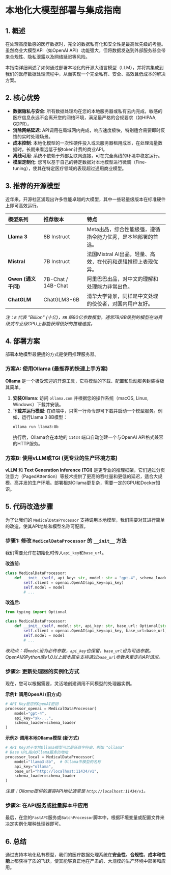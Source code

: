 # 本地化大模型部署与集成指南

## 1. 概述

在处理高度敏感的医疗数据时，完全的数据私有化和安全性是最高优先级的考量。虽然商业大模型API（如OpenAI API）功能强大，但将数据发送到外部服务器会带来合规性、隐私泄露以及网络延迟等风险。

本指南详细阐述了如何通过部署本地化的开源大语言模型（LLM），并将其集成到我们的医疗数据处理流程中，从而实现一个完全私有、安全、高效且低成本的解决方案。

## 2. 核心优势

- **数据隐私与安全**: 所有数据处理均在您的本地服务器或私有云内完成，敏感的医疗信息永远不会离开您的网络环境，满足最严格的合规要求（如HIPAA, GDPR）。
- **消除网络延迟**: API调用在局域网内完成，响应速度极快，特别适合需要即时反馈的实时处理场景。
- **成本控制**: 本地化模型的一次性硬件投入或云服务器租用成本，在处理海量数据时，长期来看远低于按token计费的商业API。
- **离线可用**: 系统不依赖于外部互联网连接，可在完全离线的环境中稳定运行。
- **模型定制化**: 您可以基于自己的特定数据对本地模型进行微调（Fine-tuning），使其在特定医疗领域的表现超过通用商业模型。

## 3. 推荐的开源模型

近年来，开源社区涌现出许多性能卓越的大模型，其中一些轻量级版本在标准硬件上即可高效运行。

| 模型系列 | 推荐版本 | 特点 |
| :--- | :--- | :--- |
| **Llama 3** | 8B Instruct | Meta出品，综合性能极强，遵循指令能力优秀，是本地部署的首选。 |
| **Mistral** | 7B Instruct | 法国Mistral AI出品，轻量、高效，在代码和逻辑推理上表现优异。 |
| **Qwen (通义千问)** | 7B-Chat / 14B-Chat | 阿里巴巴出品，对中文的理解和处理能力非常出色。 |
| **ChatGLM** | ChatGLM3-6B | 清华大学背景，同样是中文处理的佼佼者，对国内用户友好。 |

*注：`B` 代表 "Billion" (十亿)，`8B` 即80亿参数模型。通常7B/8B级别的模型在消费级或专业级GPU上都能获得很好的推理速度。*

## 4. 部署方案

部署本地模型最便捷的方式是使用推理服务器。

### 方案A: 使用Ollama (最推荐的快速上手方案)

**Ollama** 是一个极受欢迎的开源工具，它将模型的下载、配置和启动服务封装得极其简单。

1.  **安装Ollama**: 访问 `ollama.com` 并根据您的操作系统（macOS, Linux, Windows）下载并安装。
2.  **下载并运行模型**: 在终端中，只需一行命令即可下载并启动一个模型服务。例如，运行Llama 3 8B模型：
    ```bash
    ollama run llama3:8b
    ```
    执行后，Ollama会在本地的 `11434` 端口自动创建一个与OpenAI API格式兼容的HTTP服务。

### 方案B: 使用vLLM或TGI (更专业的生产环境方案)

**vLLM** 和 **Text Generation Inference (TGI)** 是更专业的推理框架，它们通过分页注意力（PagedAttention）等技术提供了更高的吞吐量和更低的延迟，适合大规模、高并发的生产环境。部署相对Ollama更复杂，需要一定的GPU和Docker知识。

## 5. 代码改造步骤

为了让我们的 `MedicalDataProcessor` 支持调用本地模型，我们需要对其进行简单的改造，使其API地址和模型名称可配置。

### 步骤1: 修改 `MedicalDataProcessor` 的 `__init__` 方法

我们需要允许在初始化时传入`api_key`和`base_url`。

**改造前:**
```python
class MedicalDataProcessor:
    def __init__(self, api_key: str, model: str = "gpt-4", schema_loader: SchemaLoader = None):
        self.client = openai.OpenAI(api_key=api_key)
        self.model = model
        # ...
```

**改造后:**
```python
from typing import Optional

class MedicalDataProcessor:
    def __init__(self, model: str, api_key: str, base_url: Optional[str] = None, schema_loader: SchemaLoader = None):
        self.client = openai.OpenAI(api_key=api_key, base_url=base_url)
        self.model = model
        # ...
```
*改动点：将`model`设为必传参数，`api_key`也保留，`base_url`设为可选参数。OpenAI的Python库v1.0以上版本原生支持通过`base_url`参数来重定向API请求。*

### 步骤2: 更新处理器的实例化方式

现在，您可以根据需要，灵活地创建调用不同模型的处理器实例。

**示例1: 调用OpenAI (旧方式)**
```python
# API Key是您的OpenAI密钥
processor_openai = MedicalDataProcessor(
    model="gpt-4",
    api_key="sk-...",
    schema_loader=schema_loader
)
```

**示例2: 调用本地Ollama模型 (新方式)**
```python
# API Key对于本地Ollama模型可以是任意字符串，例如 "ollama"
# Base URL指向Ollama服务的地址
processor_local = MedicalDataProcessor(
    model="llama3:8b",  # Ollama中模型的名称
    api_key="ollama",
    base_url="http://localhost:11434/v1",
    schema_loader=schema_loader
)
```
*注意：Ollama提供的兼容API地址通常是 `http://localhost:11434/v1`。*

### 步骤3: 在API服务或批量脚本中应用

最后，在您的`FastAPI`服务或`BatchProcessor`脚本中，根据环境变量或配置文件来决定实例化哪种处理器即可。

## 6. 总结

通过支持本地化私有模型，我们的医疗数据处理系统在**安全性、合规性、成本和性能**上都获得了质的飞跃，使其能够真正地在严肃的、大规模的生产环境中部署和应用。
